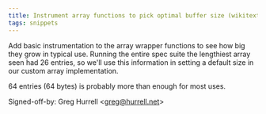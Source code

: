 ```yaml
---
title: Instrument array functions to pick optimal buffer size (wikitext, 2199333)
tags: snippets
---
```


Add basic instrumentation to the array wrapper functions to see how big they grow in typical use. Running the entire spec suite the lengthiest array seen had 26 entries, so we'll use this information in setting a default size in our custom array implementation.

64 entries (64 bytes) is probably more than enough for most uses.

Signed-off-by: Greg Hurrell &lt;greg@hurrell.net&gt;
